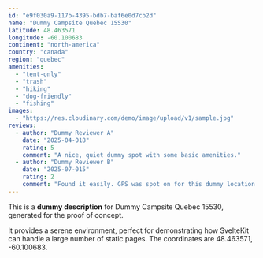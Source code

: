 ```yaml
---
id: "e9f030a9-117b-4395-bdb7-baf6e0d7cb2d"
name: "Dummy Campsite Quebec 15530"
latitude: 48.463571
longitude: -60.100683
continent: "north-america"
country: "canada"
region: "quebec"
amenities:
  - "tent-only"
  - "trash"
  - "hiking"
  - "dog-friendly"
  - "fishing"
images:
  - "https://res.cloudinary.com/demo/image/upload/v1/sample.jpg"
reviews:
  - author: "Dummy Reviewer A"
    date: "2025-04-018"
    rating: 5
    comment: "A nice, quiet dummy spot with some basic amenities."
  - author: "Dummy Reviewer B"
    date: "2025-07-015"
    rating: 2
    comment: "Found it easily. GPS was spot on for this dummy location."
---
```


This is a **dummy description** for Dummy Campsite Quebec 15530, generated for the proof of concept.

It provides a serene environment, perfect for demonstrating how SvelteKit can handle a large number of static pages. The coordinates are 48.463571, -60.100683.
